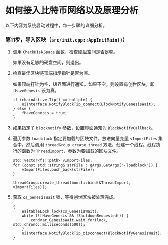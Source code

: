 #   如何接入比特币网络以及原理分析

以下内容为系统启动过程中，每一步骤的详细分析。


### 第11步，导入区块（`src/init.cpp::AppInitMain()`）

1.  调用 `CheckDiskSpace` 函数，检查硬盘空间是否足够。

    如果没有足够的硬盘空间，则退出。

2.  检查最佳区块链顶端指示指针是否为空。

    如果顶端打针为空，UI界面进行通知。如果不空，则设置有创世区块，即 `fHaveGenesis` 设为真。

        if (chainActive.Tip() == nullptr) {
            uiInterface.NotifyBlockTip_connect(BlockNotifyGenesisWait);
        } else {
            fHaveGenesis = true;
        }
    
3.  如果指定了 `blocknotify` 参数，设置界面通知为 `BlockNotifyCallback`。

4.  遍历参数 `loadblock` 指定要加载的区块文件，放进向量变量 `vImportFiles` 集合中。然后调用 `threadGroup.create_thread` 方法，创建一个线程。线程执行的函数为 `ThreadImport`，参数为要加载的区块文件。

        std::vector<fs::path> vImportFiles;
        for (const std::string& strFile : gArgs.GetArgs("-loadblock")) {
            vImportFiles.push_back(strFile);
        }

        threadGroup.create_thread(boost::bind(&ThreadImport, vImportFiles));

5.  获取 `cs_GenesisWait` 锁，等待创世区块被处理完成。

        {
            WaitableLock lock(cs_GenesisWait);
            while (!fHaveGenesis && !ShutdownRequested()) {
                condvar_GenesisWait.wait_for(lock, std::chrono::milliseconds(500));
            }
            uiInterface.NotifyBlockTip_disconnect(BlockNotifyGenesisWait);
        }

